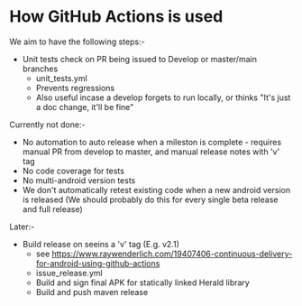 # How GitHub Actions is used

We aim to have the following steps:-

- Unit tests check on PR being issued to Develop or master/main branches
  - unit_tests.yml
  - Prevents regressions
  - Also useful incase a develop forgets to run locally, or thinks "It's just a doc change, it'll be fine"

Currently not done:-

- No automation to auto release when a mileston is complete - requires manual PR from develop to master, and manual release notes with 'v' tag
- No code coverage for tests
- No multi-android version tests
- We don't automatically retest existing code when a new android version is released (We should probably do this for every single beta release and full release)


Later:-


- Build release on seeins a 'v' tag (E.g. v2.1)
  - see https://www.raywenderlich.com/19407406-continuous-delivery-for-android-using-github-actions
  - issue_release.yml
  - Build and sign final APK for statically linked Herald library
  - Build and push maven release